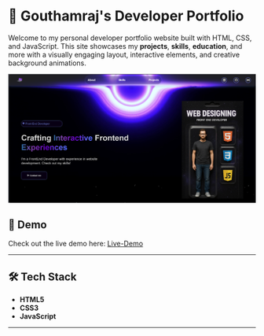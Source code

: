 # 🚀 Gouthamraj's Developer Portfolio

Welcome to my personal developer portfolio website built with HTML, CSS, and JavaScript. This site showcases my **projects**, **skills**, **education**, and more with a visually engaging layout, interactive elements, and creative background animations.

![Portfolio Screenshot](./images/screenshot.png)

## 📸 Demo

Check out the live demo here: [Live-Demo](https://gouthamraj2004.github.io/Personal-Portfolio/)

---

## 🛠 Tech Stack

- **HTML5**
- **CSS3**
- **JavaScript**
---
